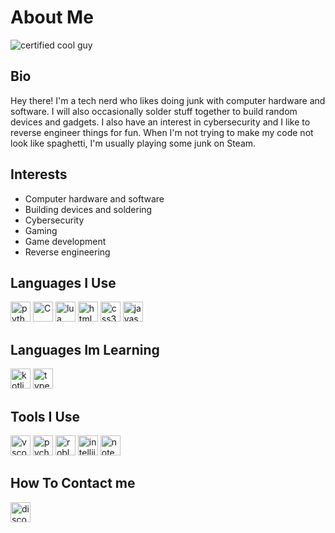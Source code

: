 # About Me
![certified cool guy](https://github.com/snqwq/assets/blob/1ac935f88dbb3fdafd615ddf20288b6cefacd15c/cool-guy-green.svg)

## Bio
Hey there! I'm a tech nerd who likes doing junk with computer hardware and software. I will also occasionally solder stuff together to build random devices and gadgets. I also have an interest in cybersecurity and I like to reverse engineer things for fun. When I'm not trying to make my code not look like spaghetti, I'm usually playing some junk on Steam.

## Interests
- Computer hardware and software
- Building devices and soldering
- Cybersecurity
- Gaming
- Game development
- Reverse engineering

## Languages I Use
<div float="left">
  <img height="32" width="32" src="https://cdn.simpleicons.org/python" alt="python"/> 
  <img height="32" width="32" src="https://cdn.simpleicons.org/C" alt="C"/>
  <img height="32" width="32" src="https://cdn.simpleicons.org/lua" alt="lua"/>
  <img height="32" width="32" src="https://cdn.simpleicons.org/html5" alt="html5"/>
  <img height="32" width="32" src="https://cdn.simpleicons.org/css3" alt="css3"/>
  <img height="32" width="32" src="https://cdn.simpleicons.org/javascript" alt="javascript"/>
<div/>

## Languages Im Learning
<div float="left">
  <img height="32" width="32" src="https://cdn.simpleicons.org/kotlin" alt="kotlin"/>
  <img height="32" width="32" src="https://cdn.simpleicons.org/typescript" alt="typescript"/>
</div/>

## Tools I Use
<div float="left">
  <img height="32" width="32" src="https://cdn.simpleicons.org/visualstudiocode" alt="vscode"/>
  <img height="32" width="32" src="https://cdn.simpleicons.org/pycharm/39d890" alt="pycharm"/>
  <img height="32" width="32" src="https://cdn.simpleicons.org/robloxstudio/" alt="roblox studio"/>
  <img height="32" width="32" src="https://cdn.simpleicons.org/intellijidea/1578f4" alt="intellijidea"/>
  <img height="32" width="32" src="https://cdn.simpleicons.org/notepadplusplus" alt="notepadplusplus"/>
<div/>

## How To Contact me
<div float="left">
  <img height="32" width="32" src="https://cdn.simpleicons.org/discord" alt="discord"/>
<div/>
